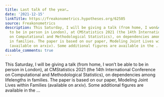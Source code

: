 ```yaml
---
title: Last talk of the year…
date: '2021-12-15'
linkTitle: https://freakonometrics.hypotheses.org/62505
source: Freakonometrics
description: This Saturday, I will be giving a talk (from home, I won&#8217;t be able
  to be in person in London), at CMStatistics 2021 (the 14th International Conference
  on Computational and Methodological Statistics), on dependencies among lifelengths
  in families. The paper is based on our paper, Modeling Joint Lives within Families
  (available on arxiv). Some additional figures are available in the ...
disable_comments: true
---
```

This Saturday, I will be giving a talk (from home, I won&#8217;t be able to be in person in London), at CMStatistics 2021 (the 14th International Conference on Computational and Methodological Statistics), on dependencies among lifelengths in families. The paper is based on our paper, Modeling Joint Lives within Families (available on arxiv). Some additional figures are available in the ...